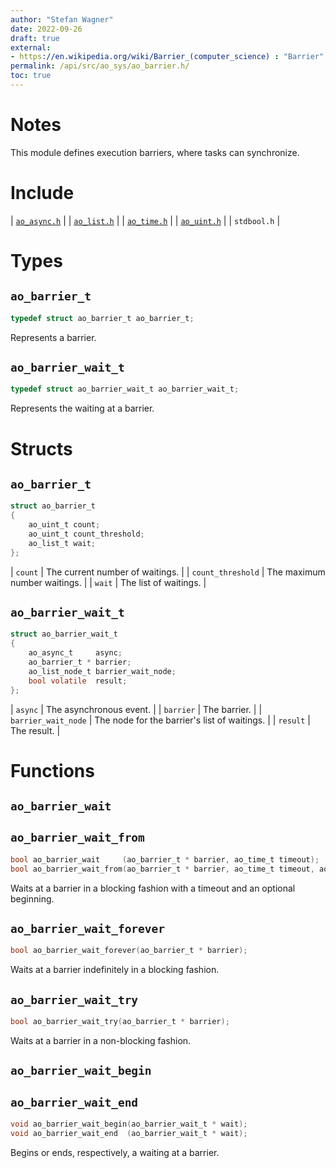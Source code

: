 ```yaml
---
author: "Stefan Wagner"
date: 2022-09-26
draft: true
external:
- https://en.wikipedia.org/wiki/Barrier_(computer_science) : "Barrier"
permalink: /api/src/ao_sys/ao_barrier.h/
toc: true
---
```


# Notes

This module defines execution barriers, where tasks can synchronize.

# Include

| [`ao_async.h`](ao_async.h.md) |
| [`ao_list.h`](../ao/ao_list.h.md) |
| [`ao_time.h`](ao_time.h.md) |
| [`ao_uint.h`](../ao/ao_uint.h.md) |
| `stdbool.h` |

# Types

## `ao_barrier_t`

```c
typedef struct ao_barrier_t ao_barrier_t;
```

Represents a barrier.

## `ao_barrier_wait_t`

```c
typedef struct ao_barrier_wait_t ao_barrier_wait_t;
```

Represents the waiting at a barrier.

# Structs

## `ao_barrier_t`

```c
struct ao_barrier_t
{
    ao_uint_t count;
    ao_uint_t count_threshold;
    ao_list_t wait;
};
```

| `count` | The current number of waitings. |
| `count_threshold` | The maximum number waitings. |
| `wait` | The list of waitings. |

## `ao_barrier_wait_t`

```c
struct ao_barrier_wait_t
{
    ao_async_t     async;
    ao_barrier_t * barrier;
    ao_list_node_t barrier_wait_node;
    bool volatile  result;
};
```

| `async` | The asynchronous event. |
| `barrier` | The barrier. |
| `barrier_wait_node` | The node for the barrier's list of waitings. |
| `result` | The result. |

# Functions

## `ao_barrier_wait`
## `ao_barrier_wait_from`

```c
bool ao_barrier_wait     (ao_barrier_t * barrier, ao_time_t timeout);
bool ao_barrier_wait_from(ao_barrier_t * barrier, ao_time_t timeout, ao_time_t beginning);
```

Waits at a barrier in a blocking fashion with a timeout and an optional beginning.

## `ao_barrier_wait_forever`

```c
bool ao_barrier_wait_forever(ao_barrier_t * barrier);
```

Waits at a barrier indefinitely in a blocking fashion.

## `ao_barrier_wait_try`

```c
bool ao_barrier_wait_try(ao_barrier_t * barrier);
```

Waits at a barrier in a non-blocking fashion.

## `ao_barrier_wait_begin`
## `ao_barrier_wait_end`

```c
void ao_barrier_wait_begin(ao_barrier_wait_t * wait);
void ao_barrier_wait_end  (ao_barrier_wait_t * wait);
```

Begins or ends, respectively, a waiting at a barrier.
